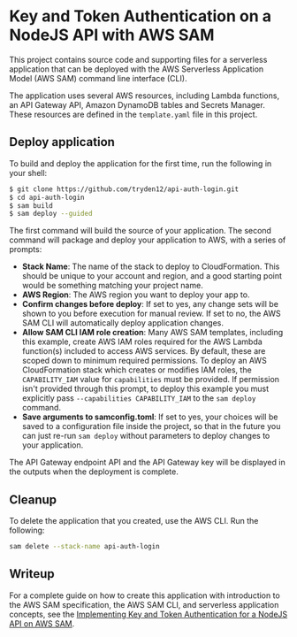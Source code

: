 # Key and Token Authentication on a NodeJS API with AWS SAM

This project contains source code and supporting files for a serverless application that can be deployed with the AWS Serverless Application Model (AWS SAM) command line interface (CLI).

The application uses several AWS resources, including Lambda functions, an API Gateway API, Amazon DynamoDB tables and Secrets Manager. These resources are defined in the `template.yaml` file in this project.

## Deploy application
To build and deploy the application for the first time, run the following in your shell:

```bash
$ git clone https://github.com/tryden12/api-auth-login.git
$ cd api-auth-login
$ sam build
$ sam deploy --guided
```

The first command will build the source of your application. The second command will package and deploy your application to AWS, with a series of prompts:

* **Stack Name**: The name of the stack to deploy to CloudFormation. This should be unique to your account and region, and a good starting point would be something matching your project name.
* **AWS Region**: The AWS region you want to deploy your app to.
* **Confirm changes before deploy**: If set to yes, any change sets will be shown to you before execution for manual review. If set to no, the AWS SAM CLI will automatically deploy application changes.
* **Allow SAM CLI IAM role creation**: Many AWS SAM templates, including this example, create AWS IAM roles required for the AWS Lambda function(s) included to access AWS services. By default, these are scoped down to minimum required permissions. To deploy an AWS CloudFormation stack which creates or modifies IAM roles, the `CAPABILITY_IAM` value for `capabilities` must be provided. If permission isn't provided through this prompt, to deploy this example you must explicitly pass `--capabilities CAPABILITY_IAM` to the `sam deploy` command.
* **Save arguments to samconfig.toml**: If set to yes, your choices will be saved to a configuration file inside the project, so that in the future you can just re-run `sam deploy` without parameters to deploy changes to your application.

The API Gateway endpoint API and the API Gateway key will be displayed in the outputs when the deployment is complete.

## Cleanup

To delete the application that you created, use the AWS CLI. Run the following:

```bash
sam delete --stack-name api-auth-login
```

## Writeup

For a complete guide on how to create this application with introduction to the AWS SAM specification, the AWS SAM CLI, and serverless application concepts, see the [Implementing Key and Token Authentication for a NodeJS API on AWS SAM](https://dev.to/aws-builders/implementing-key-and-token-authentication-for-a-nodejs-api-on-aws-sam-56ln).
